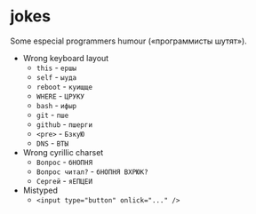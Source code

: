 jokes
=====

Some especial programmers humour («программисты шутят»).

  * Wrong keyboard layout
    - ``this`` - ``ершы``
    - ``self`` - ``ыуда``
    - ``reboot`` - ``куищще``
    - ``WHERE`` - ``ЦРУКУ``
    - ``bash`` - ``ифыр``
    - ``git`` - ``пше``
    - ``github`` - ``пшерги``
    - ``<pre>`` - ``БзкуЮ``
    - ``DNS`` - ``ВТЫ``
  * Wrong cyrillic charset
    - ``Вопрос`` - ``бНОПНЯ``
    - ``Вопрос читал?`` - ``бНОПНЯ ВХРЮК?``
    - ``Сергей`` - ``яЕПЦЕИ``
  * Mistyped
    - ``<input type="button" onlick="..." />``
